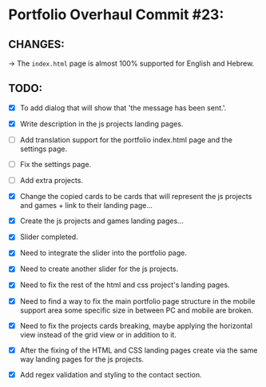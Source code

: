 # Portfolio Overhaul Commit #23:

## CHANGES:

→ The `index.html` page is almost 100% supported for English and Hebrew.

## TODO:

-   [x] To add dialog that will show that 'the message has been sent.'.
-   [x] Write description in the js projects landing pages.
-   [ ] Add translation support for the portfolio index.html page and the settings page.
-   [ ] Fix the settings page.
-   [ ] Add extra projects.

-   [x] Change the copied cards to be cards that will represent the js projects and games + link to their landing page...
-   [x] Create the js projects and games landing pages...

-   [x] Slider completed.
-   [x] Need to integrate the slider into the portfolio page.
-   [x] Need to create another slider for the js projects.

-   [x] Need to fix the rest of the html and css project's landing pages.
-   [x] Need to find a way to fix the main portfolio page structure in the mobile support area some specific size in between PC and mobile are broken.
-   [x] Need to fix the projects cards breaking, maybe applying the horizontal view instead of the grid view or in addition to it.
-   [x] After the fixing of the HTML and CSS landing pages create via the same way landing pages for the js projects.
-   [x] Add regex validation and styling to the contact section.
